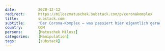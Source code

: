 ```yaml
---
date:          2020-12-12
redirect:      https://miloszmatuschek.substack.com/p/coronakomplex
title:         substack.com
subtitle:      'Der Corona-Komplex – was passiert hier eigentlich gerade?'
country:       COM
persons:       [Matuschek Milosz]
categories:    [Manipulation]
tags:          [substack]
---
```

